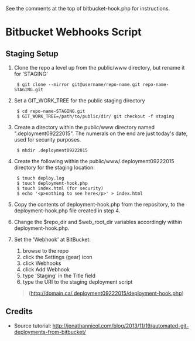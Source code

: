 See the comments at the top of bitbucket-hook.php for instructions.

# Bitbucket Webhooks Script

## Staging Setup

1. Clone the repo a level up from the public/www directory, but rename it for 'STAGING'

        $ git clone --mirror git@username/repo-name.git repo-name-STAGING.git

2. Set a GIT_WORK_TREE for the public staging directory

        $ cd repo-name-STAGING.git
        $ GIT_WORK_TREE=/path/to/public/dir/ git checkout -f staging

3. Create a directory within the public/www directory named ".deployment09222015". The numerals on the end are just today's date, used for security purposes.

        $ mkdir .deployment09222015

4. Create the following within the public/www/.deployment09222015 directory for the staging location:

        $ touch deploy.log
        $ touch deployment-hook.php
        $ touch index.html (for security)
        $ echo '<p>nothing to see here</p>' > index.html

5. Copy the contents of deployment-hook.php from the repository, to the deployment-hook.php file created in step 4.

6. Change the $repo_dir and $web_root_dir variables accordingly within deployment-hook.php.

8. Set the 'Webhook' at BitBucket:
    1. browse to the repo
    2. click the Settings (gear) icon
    3. click Webhooks
    4. click Add Webhook
    5. type 'Staging' in the Title field
    6. type the URI to the staging deployment script
    > (http://domain.ca/.deployment09222015/deployment-hook.php)









## Credits
* Source tutorial: http://jonathannicol.com/blog/2013/11/19/automated-git-deployments-from-bitbucket/